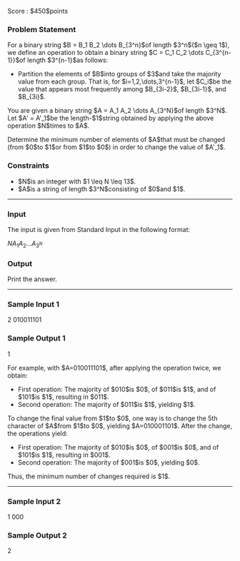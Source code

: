 
<div>

<span>

<span>

<p>
Score : $450$points
</p>

<div>

<section>

### **Problem Statement**

<p>
For a binary string $B = B_1 B_2 \dots B_{3^n}$of length $3^n$($n \geq 1$), we define an operation to obtain a binary string $C = C_1 C_2 \dots C_{3^{n-1}}$of length $3^{n-1}$as follows:
</p>

<ul>

<li>
Partition the elements of $B$into groups of $3$and take the majority value from each group. That is, for $i=1,2,\dots,3^{n-1}$, let $C_i$be the value that appears most frequently among $B_{3i-2}$, $B_{3i-1}$, and $B_{3i}$.
</li>

</ul>

<p>
You are given a binary string $A = A_1 A_2 \dots A_{3^N}$of length $3^N$. Let $A' = A'_1$be the length-$1$string obtained by applying the above operation $N$times to $A$.
</p>

<p>
Determine the minimum number of elements of $A$that must be changed (from $0$to $1$or from $1$to $0$) in order to change the value of $A'_1$.
</p>

</section>

</div>

<div>

<section>

### **Constraints**

<ul>

<li>
$N$is an integer with $1 \leq N \leq 13$.
</li>

<li>
$A$is a string of length $3^N$consisting of $0$and $1$.
</li>

</ul>

</section>

</div>

---

<div>

<div>

<section>

### **Input**

<p>
The input is given from Standard Input in the following format:
</p>

<div>

$N$$A_1 A_2 \dots A_{3^N}$
</div>

</section>

</div>

<div>

<section>

### **Output**

<p>
Print the answer.
</p>

</section>

</div>

</div>

---

<div>

<section>

### **Sample Input 1**

<div>

2
010011101

</div>

</section>

</div>

<div>

<section>

### **Sample Output 1**

<div>

1

</div>

<p>
For example, with $A=010011101$, after applying the operation twice, we obtain:
</p>

<ul>

<li>
First operation: The majority of $010$is $0$, of $011$is $1$, and of $101$is $1$, resulting in $011$.
</li>

<li>
Second operation: The majority of $011$is $1$, yielding $1$.
</li>

</ul>

<p>
To change the final value from $1$to $0$, one way is to change the 5th character of $A$from $1$to $0$, yielding $A=010001101$. After the change, the operations yield:
</p>

<ul>

<li>
First operation: The majority of $010$is $0$, of $001$is $0$, and of $101$is $1$, resulting in $001$.
</li>

<li>
Second operation: The majority of $001$is $0$, yielding $0$.
</li>

</ul>

<p>
Thus, the minimum number of changes required is $1$.
</p>

</section>

</div>

---

<div>

<section>

### **Sample Input 2**

<div>

1
000

</div>

</section>

</div>

<div>

<section>

### **Sample Output 2**

<div>

2

</div>

</section>

</div>

</span>

</span>

</div>
